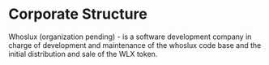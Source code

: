 # Corporate Structure

Whoslux (organization pending) - is a software development company in charge of development and maintenance of the whoslux code base and the initial distribution and sale of the WLX token.
